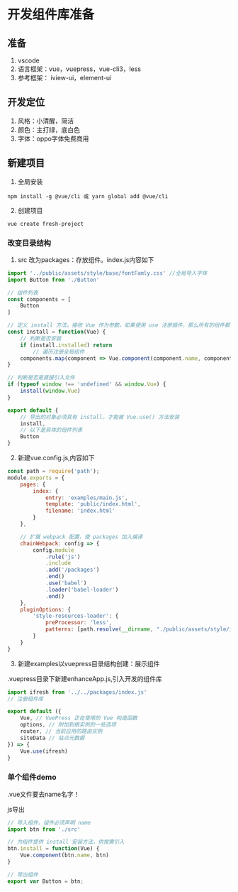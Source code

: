 # 开发组件库准备

## 准备
1. vscode
2. 语言框架：vue，vuepress，vue-cli3，less
3. 参考框架： iview-ui，element-ui

## 开发定位
1. 风格：小清醒，简洁
2. 颜色：主打绿，底白色
3. 字体：oppo字体免费商用

## 新建项目

1. 全局安装 
```yarn
npm install -g @vue/cli 或 yarn global add @vue/cli
```

2. 创建项目
```
vue create fresh-project
```

### 改变目录结构
1. src 改为packages：存放组件。index.js内容如下
```js
import '../public/assets/style/base/fontFamly.css' //全局导入字体
import Button from './Button'

// 组件列表
const components = [
    Button
]

// 定义 install 方法，接收 Vue 作为参数。如果使用 use 注册插件，那么所有的组件都会被注册
const install = function(Vue) {
    // 判断是否安装
    if (install.installed) return
        // 遍历注册全局组件
    components.map(component => Vue.component(component.name, component))
}

// 判断是否是直接引入文件
if (typeof window !== 'undefined' && window.Vue) {
    install(window.Vue)
}

export default {
    // 导出的对象必须具有 install，才能被 Vue.use() 方法安装
    install,
    // 以下是具体的组件列表
    Button
}
```

2. 新建vue.config.js,内容如下
```js
const path = require('path');
module.exports = {
    pages: {
        index: {
            entry: 'examples/main.js',
            template: 'public/index.html',
            filename: 'index.html'
        }
    },

    // 扩展 webpack 配置，使 packages 加入编译
    chainWebpack: config => {
        config.module
            .rule('js')
            .include
            .add('/packages')
            .end()
            .use('babel')
            .loader('babel-loader')
            .end()
    },
    pluginOptions: {
        'style-resources-loader': {
            preProcessor: 'less',
            patterns: [path.resolve(__dirname, "./public/assets/style/index.less")] // 引入全局样式变量
        }
    }
}
```

3. 新建examples以vuepress目录结构创建：展示组件

.vuepress目录下新建enhanceApp.js,引入开发的组件库
```js
import ifresh from '../../packages/index.js'
// 注册组件库

export default ({
    Vue, // VuePress 正在使用的 Vue 构造函数
    options, // 附加到根实例的一些选项
    router, // 当前应用的路由实例
    siteData // 站点元数据
}) => {
    Vue.use(ifresh)
}
```

### 单个组件demo
.vue文件要去name名字！

js导出
```js
// 导入组件，组件必须声明 name
import btn from './src'

// 为组件提供 install 安装方法，供按需引入
btn.install = function(Vue) {
    Vue.component(btn.name, btn)
}

// 导出组件
export var Button = btn;
```